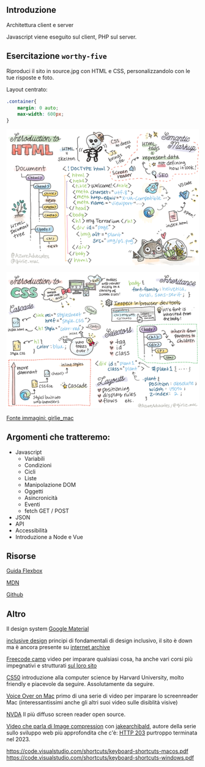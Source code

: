 ## Introduzione

Architettura client e server  

Javascript viene eseguito sul client, PHP sul server.

## Esercitazione `worthy-five`

Riproduci il sito in source.jpg con HTML e CSS, personalizzandolo con le tue risposte e foto.

Layout centrato:
```css
.container{
    margin: 0 auto;
    max-width: 600px;
}
 ```

![html cheatsheet](/img/webdev101-html.png)

![css cheatsheet](/img/webdev101-css.png)

[Fonte immagini: girlie_mac](
https://github.com/girliemac/a-picture-is-worth-a-1000-words)

## Argomenti che tratteremo:

- Javascript
  - Variabili
  - Condizioni
  - Cicli
  - Liste
  - Manipolazione DOM
  - Oggetti
  - Asincronicità
  - Eventi
  - fetch GET / POST
- JSON
- API
- Accessibilità
- Introduzione a Node e Vue

## Risorse

[Guida Flexbox](https://css-tricks.com/snippets/css/a-guide-to-flexbox/)

[MDN](https://developer.mozilla.org/en-US/)

[Github](https://github.com/)

## Altro  

Il design system [Google Material](https://m3.material.io/)

[inclusive design](https://web.archive.org/web/20240327094604/https://inclusivedesignprinciples.org/) principi di fondamentali di design inclusivo, il sito è down ma è ancora presente su [internet archive](https://web.archive.org/)

[Freecode camp](https://www.youtube.com/@freecodecamp) video per imparare qualsiasi cosa, ha anche vari corsi più impegnativi e strutturati [sul loro sito](https://www.freecodecamp.org/learn)

[CS50](https://cs50.harvard.edu/college/2024/fall/) introduzione alla computer science by Harvard University, molto friendly e piacevole da seguire. Assolutamente da seguire.

[Voice Over on Mac](https://www.youtube.com/watch?v=tzXcktklAaU&t=2s) primo di una serie di video per imparare lo screenreader Mac (interessantissimi anche gli altri suoi video sulle disiblità visive)

[NVDA](https://www.nvaccess.org/) Il più diffuso screen reader open source.

[Video che parla di Image compression](https://www.youtube.com/watch?v=F1kYBnY6mwg) con [jakearchibald](https://jakearchibald.com/), autore della serie sullo sviluppo web più approfondita che c'è: [HTTP 203](https://www.youtube.com/playlist?list=PLNYkxOF6rcIAKIQFsNbV0JDws_G_bnNo9) purtroppo terminata nel 2023.

https://code.visualstudio.com/shortcuts/keyboard-shortcuts-macos.pdf
https://code.visualstudio.com/shortcuts/keyboard-shortcuts-windows.pdf  
